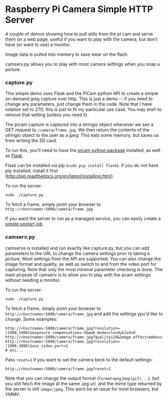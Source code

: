 Raspberry Pi Camera Simple HTTP Server
===

A couple of demos showing how to pull stills from the pi cam and serve them on a web page, useful if you want to play with the camera, but don't have (or want to use) a monitor. 

Image data is pulled into memory to save wear on the flash. 

camserv.py allows you to play with most camera settings when you snap a picture.

### capture.py

This simple demo uses Flask and the PiCam python API to create a simple on-demand jpeg capture over http. This is
just a demo -- if you need to change any parameters, just change them in the code. Note that I have rotation set to 270; this is just to fit my particular use case. You may wish to remove that setting (unless you need it).

The picam capture is captured into a stringio object whenever we see a GET request to `/camera/frame.jpg`. We then return the contents of the stringio object to the user as a jpeg. This eats some memory, but saves us from writing the SD card.

To run this, you'll need to have the [picam python package](http://picamera.readthedocs.org/en/release-1.5/) installed, as well as [Flask](http://flask.pocoo.org/docs). 

Flask can be installed via pip (`sudo pip install flask`). If you do not have pip installed, install it first (http://pip.readthedocs.org/en/latest/installing.html).

To run the server:

    sudo ./capture.py
    
To fetch a frame, simply point your browser to `http://<hostname>:5000/camera/frame.jpg` 
    
If you want the server to run as a managed service, you can easily create a [simple upstart job](http://stackful-dev.com/what-every-developer-needs-to-know-about-ubuntu-upstart.html).

### camserv.py
camserve is installed and run exactly like capture.py, but you can add parameters to the URL to change the camera settings prior to taking a picture. Most settings from the API are supported. You can also change the image format and quality, as well as switch to and from the video port for capturing. Note that only the most minimal parameter checking is done. The main pirpose of camserv is to allow you to play with the pcam settings without needing a monitor.

To run the server:

    sudo ./capture.py
    
To fetch a frame, simply point your browser to `http://<hostname>:5000/camera/frame.jpg` and add the settings ypu'd like to change. Some examples:

    http://<hostname>:5000/camera/frame.jpg?resolution=(1900,1900)&exposure_compensation=-5&awb_mode=cloudy&led=0
    http://<hostname>:5000/camera/frame.jpg?quality=10&image_effect=emboss
    http://<hostname>:5000/camera/frame.jpg?resolution=(1900,1080)&use_video_port=1
    # etc...
    
Pass `reset=1` if you want to set the camera beck to the default settings:

    http://<hostname>:5000/camera/frame.jpg?reset=1
    
Note that you can change the output format (`format=png|bmp|gif|...`), but you still fetch the image at the same .jpg url, and the mime type returned by the server is still `image/jpeg`. This wont be an issue for most browsers, but YMMV.  
    
